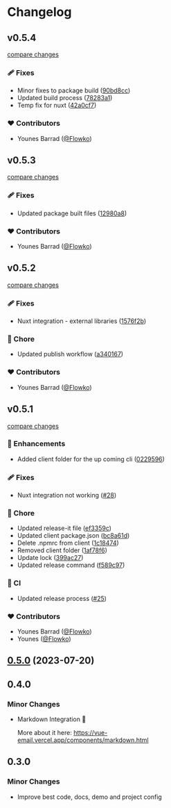 # Changelog

## v0.5.4

[compare changes](https://github.com/Dave136/vue-email/compare/v0.5.3...v0.5.4)

### 🩹 Fixes

- Minor fixes to package build ([90bd8cc](https://github.com/Dave136/vue-email/commit/90bd8cc))
- Updated build process ([78283a1](https://github.com/Dave136/vue-email/commit/78283a1))
- Temp fix for nuxt ([42a0cf7](https://github.com/Dave136/vue-email/commit/42a0cf7))

### ❤️  Contributors

- Younes Barrad ([@Flowko](http://github.com/Flowko))

## v0.5.3

[compare changes](https://github.com/Dave136/vue-email/compare/v0.5.2...v0.5.3)

### 🩹 Fixes

- Updated package built files ([12980a8](https://github.com/Dave136/vue-email/commit/12980a8))

### ❤️  Contributors

- Younes Barrad ([@Flowko](http://github.com/Flowko))

## v0.5.2

[compare changes](https://github.com/Dave136/vue-email/compare/v0.5.1...v0.5.2)

### 🩹 Fixes

- Nuxt integration - external libraries ([1576f2b](https://github.com/Dave136/vue-email/commit/1576f2b))

### 🏡 Chore

- Updated publish workflow ([a340167](https://github.com/Dave136/vue-email/commit/a340167))

### ❤️  Contributors

- Younes Barrad ([@Flowko](http://github.com/Flowko))

## v0.5.1

[compare changes](https://github.com/Dave136/vue-email/compare/v0.5.0...v0.5.1)

### 🚀 Enhancements

- Added client folder for the up coming cli ([0229596](https://github.com/Dave136/vue-email/commit/0229596))

### 🩹 Fixes

- Nuxt integration not working ([#28](https://github.com/Dave136/vue-email/pull/28))

### 🏡 Chore

- Updated release-it file ([ef3359c](https://github.com/Dave136/vue-email/commit/ef3359c))
- Updated client package.json ([bc8a61d](https://github.com/Dave136/vue-email/commit/bc8a61d))
- Delete .npmrc from client ([1c18474](https://github.com/Dave136/vue-email/commit/1c18474))
- Removed client folder ([1af78f6](https://github.com/Dave136/vue-email/commit/1af78f6))
- Update lock ([399ac27](https://github.com/Dave136/vue-email/commit/399ac27))
- Updated release command ([f589c97](https://github.com/Dave136/vue-email/commit/f589c97))

### 🤖 CI

- Updated release process ([#25](https://github.com/Dave136/vue-email/pull/25))

### ❤️  Contributors

- Younes Barrad ([@Flowko](http://github.com/Flowko))
- Younes ([@Flowko](http://github.com/Flowko))

## [0.5.0](https://github.com/Dave136/vue-email/compare/v0.4.0...v0.5.0) (2023-07-20)

## 0.4.0

### Minor Changes

- Markdown Integration 🎉

  More about it here: https://vue-email.vercel.app/components/markdown.html

## 0.3.0

### Minor Changes

- Improve best code, docs, demo and project config
